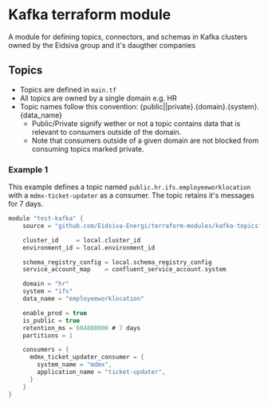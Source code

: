 # Kafka terraform module
A module for defining topics, connectors, and schemas in Kafka clusters owned by the Eidsiva group and it's daugther companies


## Topics
* Topics are defined in `main.tf`
* All topics are owned by a single domain e.g. HR
* Topic names follow this convention: {public||private}.{domain}.{system}.{data_name}
  * Public/Private signify wether or not a topic contains data that is relevant to consumers outside of the domain.
  * Note that consumers outside of a given domain are not blocked from consuming topics marked private.


### Example 1
This example defines a topic named `public.hr.ifs.employeeworklocation` with a `mdmx-ticket-updater` as a consumer. The topic retains it's messages for 7 days.


```c
module "test-kafka" {
    source = "github.com/Eidsiva-Energi/terraform-modules/kafka-topics"

    cluster_id     = local.cluster_id
    environment_id = local.environment_id

    schema_registry_config = local.schema_registry_config
    service_account_map    = confluent_service_account.system

    domain = "hr"
    system = "ifs"
    data_name = "employeeworklocation"

    enable_prod = true
    is_public = true
    retention_ms = 604800000 # 7 days
    partitions = 1

    consumers = {
      mdmx_ticket_updater_consumer = {
        system_name = "mdmx",
        application_name = "ticket-updater",
      }
    }
}
```